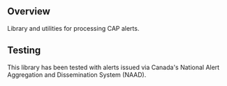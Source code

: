 ## Overview

Library and utilities for processing CAP alerts.

## Testing

This library has been tested with alerts issued via Canada's National Alert
Aggregation and Dissemination System (NAAD).
